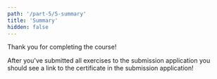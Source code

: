 ```yaml
---
path: '/part-5/5-summary'
title: 'Summary'
hidden: false
---
```


Thank you for completing the course!

After you've submitted all exercises to the submission application you should see a link to the certificate in the submission application!
